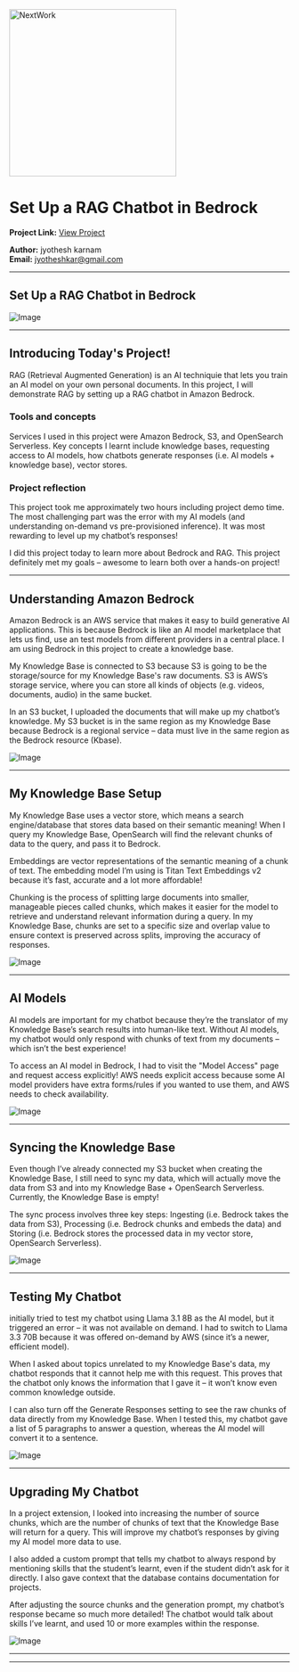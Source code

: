 <img src="https://cdn.prod.website-files.com/677c400686e724409a5a7409/6790ad949cf622dc8dcd9fe4_nextwork-logo-leather.svg" alt="NextWork" width="300" />

# Set Up a RAG Chatbot in Bedrock

**Project Link:** [View Project](http://learn.nextwork.org/projects/ai-rag-bedrock)

**Author:** jyothesh karnam  
**Email:** jyotheshkar@gmail.com

---

## Set Up a RAG Chatbot in Bedrock

![Image](http://learn.nextwork.org/serene_orange_smart_fox/uploads/ai-rag-bedrock_d5e8f1g2)

---

## Introducing Today's Project!

RAG (Retrieval Augmented Generation) is an AI techniquie that lets you train an AI model on your own personal documents. In this project, I will demonstrate RAG by setting up a RAG chatbot in Amazon Bedrock.

### Tools and concepts

Services I used in this project were Amazon Bedrock, S3, and OpenSearch Serverless. Key concepts I learnt include knowledge bases, requesting access to AI models, how chatbots generate responses (i.e. AI models + knowledge base), vector stores.

### Project reflection

This project took me approximately two hours including project demo time. The most challenging part was the error with my AI models (and understanding on-demand vs pre-provisioned inference). It was most rewarding to level up my chatbot’s responses!


I did this project today to learn more about Bedrock and RAG. This project definitely met my goals – awesome to learn both over a hands-on project!

---

## Understanding Amazon Bedrock

Amazon Bedrock is an AWS service that makes it easy to build generative AI applications. This is because Bedrock is like an AI model marketplace that lets us find, use an test models from different providers in a central place. I am using Bedrock in this project to create a knowledge base.
 

My Knowledge Base is connected to S3 because S3 is going to be the storage/source for my Knowledge Base's raw documents. S3 is AWS’s storage service, where you can store all kinds of objects (e.g. videos, documents, audio) in the same bucket.

In an S3 bucket, I uploaded the documents that will make up my chatbot’s knowledge. My S3 bucket is in the same region as my Knowledge Base because Bedrock is a regional service – data must live in the same region as the Bedrock resource (Kbase).

![Image](http://learn.nextwork.org/serene_orange_smart_fox/uploads/ai-rag-bedrock_b5c8d1e2)

---

## My Knowledge Base Setup

My Knowledge Base uses a vector store, which means a search engine/database that stores data based on their semantic meaning! When I query my Knowledge Base, OpenSearch will find the relevant chunks of data to the query, and pass it to Bedrock.

Embeddings are vector representations of the semantic meaning of a chunk of text. The embedding model I’m using is Titan Text Embeddings v2 because it’s fast, accurate and a lot more affordable!

Chunking is the process of splitting large documents into smaller, manageable pieces called chunks, which makes it easier for the model to retrieve and understand relevant information during a query. In my Knowledge Base, chunks are set to a specific size and overlap value to ensure context is preserved across splits, improving the accuracy of responses.

![Image](http://learn.nextwork.org/serene_orange_smart_fox/uploads/ai-rag-bedrock_p9r2s5t8)

---

## AI Models

AI models are important for my chatbot because they’re the translator of my Knowledge Base’s search results into human-like text. Without AI models, my chatbot would only respond with chunks of text from my documents – which isn’t the best experience!

To access an AI model in Bedrock, I had to visit the "Model Access" page and request access explicitly! AWS needs explicit access because some AI model providers have extra forms/rules if you wanted to use them, and AWS needs to check availability.

![Image](http://learn.nextwork.org/serene_orange_smart_fox/uploads/ai-rag-bedrock_model-access-proof)

---

## Syncing the Knowledge Base

Even though I’ve already connected my S3 bucket when creating the Knowledge Base, I still need to sync my data, which will actually move the data from S3 and into my Knowledge Base + OpenSearch Serverless. Currently, the Knowledge Base is empty!

The sync process involves three key steps: Ingesting (i.e. Bedrock takes the data from S3), Processing (i.e. Bedrock chunks and embeds the data) and Storing (i.e. Bedrock stores the processed data in my vector store, OpenSearch Serverless).

![Image](http://learn.nextwork.org/serene_orange_smart_fox/uploads/ai-rag-bedrock_sync-screenshot)

---

## Testing My Chatbot

initially tried to test my chatbot using Llama 3.1 8B as the AI model, but it triggered an error – it was not available on demand. I had to switch to Llama 3.3 70B because it was offered on-demand by AWS (since it’s a newer, efficient model).

When I asked about topics unrelated to my Knowledge Base's data, my chatbot responds that it cannot help me with this request. This proves that the chatbot only knows the information that I gave it – it won’t know even common knowledge outside.

I can also turn off the Generate Responses setting to see the raw chunks of data directly from my Knowledge Base. When I tested this, my chatbot gave a list of 5 paragraphs to answer a question, whereas the AI model will convert it to a sentence.

![Image](http://learn.nextwork.org/serene_orange_smart_fox/uploads/ai-rag-bedrock_d5e8f1g2)

---

## Upgrading My Chatbot

In a project extension, I looked into increasing the number of source chunks, which are the number of chunks of text that the Knowledge Base will return for a query. This will improve my chatbot’s responses by giving my AI model more data to use.

I also added a custom prompt that tells my chatbot to always respond by mentioning skills that the student’s learnt, even if the student didn’t ask for it directly. I also gave context that the database contains documentation for projects.

After adjusting the source chunks and the generation prompt, my chatbot’s response became so much more detailed! The chatbot would talk about skills I’ve learnt, and used 10 or more examples within the response.

![Image](http://learn.nextwork.org/serene_orange_smart_fox/uploads/ai-rag-bedrock_improved-response)

---

---

